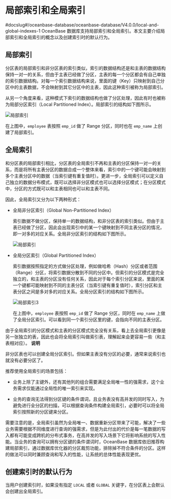 局部索引和全局索引 
==============================
#docslug#/oceanbase-database/oceanbase-database/V4.0.0/local-and-global-indexes-1
OceanBase 数据库支持局部索引和全局索引。本文主要介绍局部索引和全局索引的概念以及创建索引时的默认行为。

**局部索引** 
--------------------------

分区表的局部索引和非分区表的索引类似，索引的数据结构还是和主表的数据结构保持一对一的关系，但由于主表已经做了分区，主表的每一个分区都会有自己单独的索引数据结构。对每一个索引数据结构来说，里面的键（Key）只映射到自己分区中的主表数据，不会映射到其它分区中的主表，因此这种索引被称为局部索引。

从另一个角度来看，这种模式下索引的数据结构也做了分区处理，因此有时也被称为局部分区索引（Local Partitioned Index）。局部索引的结构如下图所示。

![局部索引](https://help-static-aliyun-doc.aliyuncs.com/assets/img/zh-CN/8653623461/p355604.jpg)

在上图中，`employee` 表按照 `emp_id` 做了 Range 分区，同时也在 `emp_name` 上创建了局部索引。

**全局索引** 
--------------------------

和分区表的局部索引相比，分区表的全局索引不再和主表的分区保持一对一的关系，而是将所有主表分区的数据合成一个整体来看，索引中的一个键可能会映射到多个主表分区中的数据（当索引键有重复值时）。更进一步，全局索引可以定义自己独立的数据分布模式，既可以选择非分区模式也可以选择分区模式；在分区模式中，分区的方式既可以和主表相同也可以和主表不同。

因此，全局索引又分为以下两种形式：

* 全局非分区索引（Global Non-Partitioned Index）

  索引数据不做分区，保持单一的数据结构，和非分区表的索引类似。但由于主表已经做了分区，因此会出现索引中的某一个键映射到不同主表分区的情况，即一对多的对应关系。全局非分区索引的结构如下图所示。

  ![局部索引](https://help-static-aliyun-doc.aliyuncs.com/assets/img/zh-CN/8653623461/p356070.jpg)
  

* 全局分区索引（Global Partitioned Index）

  索引数据按照指定的方式做分区处理，例如做哈希（Hash）分区或者范围（Range）分区，将索引数据分散到不同的分区中。但索引的分区模式是完全独立的，和主表的分区没有任何关系，因此对于每个索引分区来说，里面的某一个键都可能映射到不同的主表分区（当索引键有重复值时），索引分区和主表分区之间是多对多的对应关系。全局分区索引的结构如下图所示。

  ![局部索引3](https://help-static-aliyun-doc.aliyuncs.com/assets/img/zh-CN/8653623461/p355603.jpg)

  在上图中，`employee` 表按照 `emp_id` 做了 Range 分区，同时在 `emp_name` 上做了全局分区索引。可以看到同一个索引分区里的键，会指向不同的主表分区。
  




由于全局索引的分区模式和主表的分区模式完全没有关系，看上去全局索引更像是另一张独立的表，因此也会将全局索引叫做索引表，理解起来会更容易一些（和主表相对应）。
**说明**



非分区表也可以创建全局分区索引。但如果主表没有分区的必要，通常来说索引也就没有必要分区了。

推荐使用全局索引的场景包括：

* 业务上除了主键外，还有其他列的组合需要满足全局唯一性的强需求，这个业务需求仅能通过全局性的唯一索引来实现。

  

* 业务的查询无法得到分区键的条件谓词，且业务表没有高并发的同时写入，为避免进行全分区的扫描，可以根据查询条件构建全局索引，必要时可以将全局索引按照新的分区键来分区。

  




需要注意的是，全局索引虽然为全局唯一、数据重新分区带来了可能，解决了一些业务需要根据不同维度进行查询的强需求，但是为此付出的代价是每一笔数据的写入都有可能变成跨机的分布式事务，在高并发的写入场景下它将影响系统的写入性能。当业务的查询可以拥有分区键的条件谓词时，OceanBase 数据库依旧推荐构建局部索引，通过数据库优化器的分区裁剪功能，排除掉不符合条件的分区。这样的做法可以同时兼顾查询和写入的性能，让系统的总体性能表现更优。

创建索引时的默认行为 
----------------------------

当用户创建索引时，如果没有指定 `LOCAL` 或者 `GLOBAL` 关键字，在分区表上会默认会创建出全局索引。
